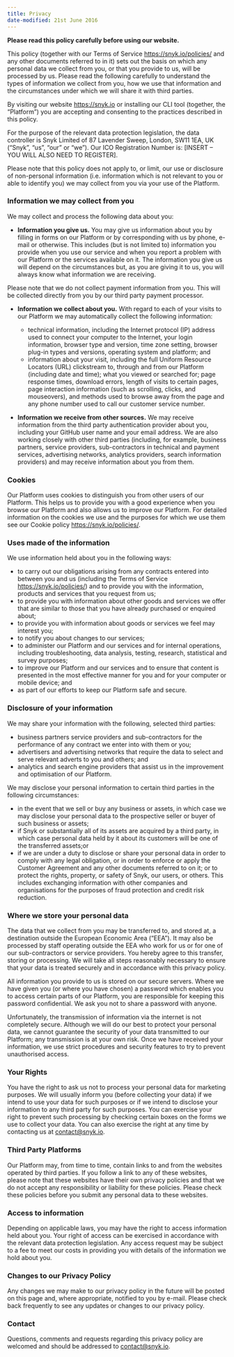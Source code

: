 ```yaml
---
title: Privacy
date-modified: 21st June 2016
---
```


**Please read this policy carefully before using our website.**

This policy (together with our Terms of Service https://snyk.io/policies/ and any other documents referred to in it) sets out the basis on which any personal data we collect from you, or that you provide to us, will be processed by us. Please read the following carefully to understand the types of information we collect from you, how we use that information and the circumstances under which we will share it with third parties.

By visiting our website https://snyk.io or installing our CLI tool (together, the “Platform”) you are accepting and consenting to the practices described in this policy.

For the purpose of the relevant data protection legislation, the data controller is Snyk Limited of 87 Lavender Sweep, London, SW11 1EA, UK (“Snyk”, “us”, “our” or “we”). Our ICO Registration Number is: [INSERT – YOU WILL ALSO NEED TO REGISTER].

Please note that this policy does not apply to, or limit, our use or disclosure of non-personal information (i.e. information which is not relevant to you or able to identify you) we may collect from you via your use of the Platform.

### Information we may collect from you

We may collect and process the following data about you:

* **Information you give us.** You may give us information about you by filling in forms on our Platform or by corresponding with us by phone, e-mail or otherwise. This includes (but is not limited to) information you provide when you use our service and when you report a problem with our Platform or the services available on it. The information you give us will depend on the circumstances but, as you are giving it to us, you will always know what information we are receiving.

Please note that we do not collect payment information from you. This will be collected directly from you by our third party payment processor.

* **Information we collect about you.** With regard to each of your visits to our Platform we may automatically collect the following information:
  * technical information, including the Internet protocol (IP) address used to connect your computer to the Internet, your login information, browser type and version, time zone setting, browser plug-in types and versions, operating system and platform; and
  * information about your visit, including the full Uniform Resource Locators (URL) clickstream to, through and from our Platform (including date and time); what you viewed or searched for; page response times, download errors, length of visits to certain pages, page interaction information (such as scrolling, clicks, and mouseovers), and methods used to browse away from the page and any phone number used to call our customer service number.

* **Information we receive from other sources.** We may receive information from the third party authentication provider about you, including your GitHub user name and your email address. We are also working closely with other third parties (including, for example, business partners, service providers, sub-contractors in technical and payment services, advertising networks, analytics providers, search information providers) and may receive information about you from them.

### Cookies

Our Platform uses cookies to distinguish you from other users of our Platform. This helps us to provide you with a good experience when you browse our Platform and also allows us to improve our Platform. For detailed information on the cookies we use and the purposes for which we use them see our Cookie policy https://snyk.io/policies/.

### Uses made of the information

We use information held about you in the following ways:

* to carry out our obligations arising from any contracts entered into between you and us (including the Terms of Service https://snyk.io/policies/) and to provide you with the information, products and services that you request from us;
* to provide you with information about other goods and services we offer that are similar to those that you have already purchased or enquired about;
* to provide you with information about goods or services we feel may interest you;
* to notify you about changes to our services;
* to administer our Platform and our services and for internal operations, including troubleshooting, data analysis, testing, research, statistical and survey purposes;
* to improve our Platform and our services and to ensure that content is presented in the most effective manner for you and for your computer or mobile device; and
* as part of our efforts to keep our Platform safe and secure.

### Disclosure of your information

We may share your information with the following, selected third parties:

* business partners service providers and sub-contractors for the performance of any contract we enter into with them or you;
* advertisers and advertising networks that require the data to select and serve relevant adverts to you and others; and
* analytics and search engine providers that assist us in the improvement and optimisation of our Platform.

We may disclose your personal information to certain third parties in the following circumstances:

* in the event that we sell or buy any business or assets, in which case we may disclose your personal data to the prospective seller or buyer of such business or assets;
* if Snyk or substantially all of its assets are acquired by a third party, in which case personal data held by it about its customers will be one of the transferred assets;or
* if we are under a duty to disclose or share your personal data in order to comply with any legal obligation, or in order to enforce or apply the Customer Agreement and any other documents referred to on it; or to protect the rights, property, or safety of Snyk, our users, or others. This includes exchanging information with other companies and organisations for the purposes of fraud protection and credit risk reduction.

### Where we store your personal data

The data that we collect from you may be transferred to, and stored at, a destination outside the European Economic Area (“EEA”). It may also be processed by staff operating outside the EEA who work for us or for one of our sub-contractors or service providers. You hereby agree to this transfer, storing or processing. We will take all steps reasonably necessary to ensure that your data is treated securely and in accordance with this privacy policy.

All information you provide to us is stored on our secure servers. Where we have given you (or where you have chosen) a password which enables you to access certain parts of our Platform, you are responsible for keeping this password confidential. We ask you not to share a password with anyone.

Unfortunately, the transmission of information via the internet is not completely secure. Although we will do our best to protect your personal data, we cannot guarantee the security of your data transmitted to our Platform; any transmission is at your own risk. Once we have received your information, we use strict procedures and security features to try to prevent unauthorised access.

### Your Rights

You have the right to ask us not to process your personal data for marketing purposes. We will usually inform you (before collecting your data) if we intend to use your data for such purposes or if we intend to disclose your information to any third party for such purposes. You can exercise your right to prevent such processing by checking certain boxes on the forms we use to collect your data. You can also exercise the right at any time by contacting us at contact@snyk.io.

### Third Party Platforms

Our Platform may, from time to time, contain links to and from the websites operated by third parties. If you follow a link to any of these websites, please note that these websites have their own privacy policies and that we do not accept any responsibility or liability for these policies. Please check these policies before you submit any personal data to these websites.

### Access to information

Depending on applicable laws, you may have the right to access information held about you. Your right of access can be exercised in accordance with the relevant data protection legislation. Any access request may be subject to a fee to meet our costs in providing you with details of the information we hold about you.

### Changes to our Privacy Policy

Any changes we may make to our privacy policy in the future will be posted on this page and, where appropriate, notified to you by e-mail. Please check back frequently to see any updates or changes to our privacy policy.

### Contact

Questions, comments and requests regarding this privacy policy are welcomed and should be addressed to contact@snyk.io.
